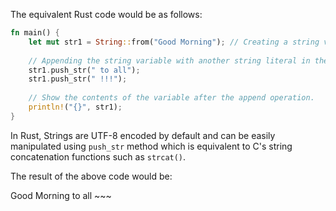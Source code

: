 The equivalent Rust code would be as follows:

```rust
fn main() {
    let mut str1 = String::from("Good Morning"); // Creating a string variable equal to any text value.
    
    // Appending the string variable with another string literal in the most idiomatic way.
    str1.push_str(" to all");
    str1.push_str(" !!!");
  
    // Show the contents of the variable after the append operation.
    println!("{}", str1);
}
```

In Rust, Strings are UTF-8 encoded by default and can be easily manipulated using `push_str` method which is equivalent to C's string concatenation functions such as `strcat()`. 

The result of the above code would be:

Good Morning to all ~~~

